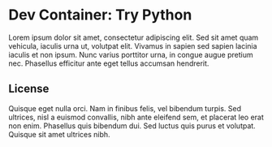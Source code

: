 # Dev Container: Try Python

Lorem ipsum dolor sit amet, consectetur adipiscing elit. Sed sit amet quam vehicula, iaculis urna ut, volutpat elit. Vivamus in sapien sed sapien lacinia iaculis et non ipsum. Nunc varius porttitor urna, in congue augue pretium nec. Phasellus efficitur ante eget tellus accumsan hendrerit.

## License

Quisque eget nulla orci. Nam in finibus felis, vel bibendum turpis. Sed ultrices, nisl a euismod convallis, nibh ante eleifend sem, et placerat leo erat non enim. Phasellus quis bibendum dui. Sed luctus quis purus et volutpat. Quisque sit amet ultrices nibh.
